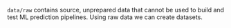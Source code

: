 `data/raw` contains source, unprepared data that cannot be used to build and test ML prediction pipelines. Using raw data we can create datasets.